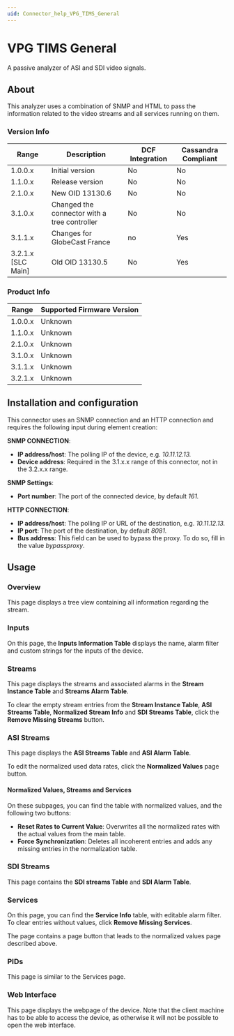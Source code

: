 ```yaml
---
uid: Connector_help_VPG_TIMS_General
---
```


# VPG TIMS General

A passive analyzer of ASI and SDI video signals.

## About

This analyzer uses a combination of SNMP and HTML to pass the information related to the video streams and all services running on them.

### Version Info

| **Range**     | **Description**                           | **DCF Integration** | **Cassandra Compliant** |
|----------------------|-------------------------------------------|---------------------|-------------------------|
| 1.0.0.x              | Initial version                           | No                  | No                      |
| 1.1.0.x              | Release version                           | No                  | No                      |
| 2.1.0.x              | New OID 13130.6                           | No                  | No                      |
| 3.1.0.x              | Changed the connector with a tree controller | No                  | No                      |
| 3.1.1.x              | Changes for GlobeCast France              | no                  | Yes                     |
| 3.2.1.x \[SLC Main\] | Old OID 13130.5                           | No                  | Yes                     |

### Product Info

| Range | Supported Firmware Version |
|------------------|-----------------------------|
| 1.0.0.x          | Unknown                     |
| 1.1.0.x          | Unknown                     |
| 2.1.0.x          | Unknown                     |
| 3.1.0.x          | Unknown                     |
| 3.1.1.x          | Unknown                     |
| 3.2.1.x          | Unknown                     |

## Installation and configuration

This connector uses an SNMP connection and an HTTP connection and requires the following input during element creation:

**SNMP CONNECTION**:

- **IP address/host**: The polling IP of the device, e.g. *10.11.12.13.*
- **Device address**: Required in the 3.1.x.x range of this connector, not in the 3.2.x.x range.

**SNMP Settings**:

- **Port number**: The port of the connected device, by default *161.*

**HTTP CONNECTION**:

- **IP address/host**: The polling IP or URL of the destination, e.g. *10.11.12.13.*
- **IP port**: The port of the destination, by default *8081.*
- **Bus address**: This field can be used to bypass the proxy. To do so, fill in the value *bypassproxy*.

## Usage

### Overview

This page displays a tree view containing all information regarding the stream.

### Inputs

On this page, the **Inputs Information Table** displays the name, alarm filter and custom strings for the inputs of the device.

### Streams

This page displays the streams and associated alarms in the **Stream Instance Table** and **Streams Alarm Table**.

To clear the empty stream entries from the **Stream Instance Table**, **ASI Streams Table**, **Normalized Stream Info** and **SDI Streams Table**, click the **Remove Missing Streams** button.

### ASI Streams

This page displays the **ASI Streams Table** and **ASI Alarm Table**.

To edit the normalized used data rates, click the **Normalized Values** page button.

#### Normalized Values, Streams and Services

On these subpages, you can find the table with normalized values, and the following two buttons:

- **Reset Rates to Current Value**: Overwrites all the normalized rates with the actual values from the main table.
- **Force Synchronization**: Deletes all incoherent entries and adds any missing entries in the normalization table.

### SDI Streams

This page contains the **SDI streams Table** and **SDI Alarm Table**.

### Services

On this page, you can find the **Service Info** table, with editable alarm filter. To clear entries without values, click **Remove Missing Services**.

The page contains a page button that leads to the normalized values page described above.

### PIDs

This page is similar to the Services page.

### Web Interface

This page displays the webpage of the device. Note that the client machine has to be able to access the device, as otherwise it will not be possible to open the web interface.
